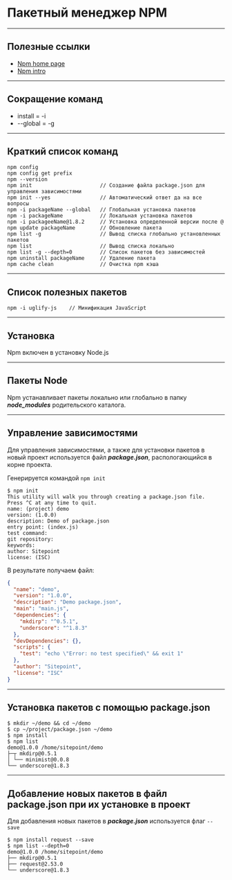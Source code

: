 # Пакетный менеджер NPM

---
## Полезные ссылки

* [Npm home page](https://www.npmjs.com)
* [Npm intro](http://prgssr.ru/development/vvedenie-v-paketnyj-menedzher-npm-dlya-nachinayushih.html#heading-section-1)

---
## Сокращение команд
- install = -i
- --global = -g

---
## Краткий список команд
```console
npm config
npm config get prefix
npm --version
npm init                      // Создание файла package.json для управления зависимостями
npm init --yes                // Автоматический ответ да на все вопросы
npm -i packageName --global   // Глобальная установка пакетов
npm -i packageName            // Локальная установка пакетов
npm -i packageeName@1.8.2     // Установка определенной версии после @
npm update packageName        // Обновление пакета
npm list -g                   // Вывод списка глобально установленных пакетов
npm list                      // Вывод списка локально
npm list -g --depth=0         // Список пакетов без зависимостей
npm uninstall packageName     // Удаление пакета
npm cache clean               // Очистка npm кэша
```

---
## Список полезных пакетов
```console
npm -i uglify-js    // Минификация JavaScript
```

---
## Установка

Npm включен в установку Node.js

---
## Пакеты Node

Npm устанавливает пакеты локально или глобально в папку ***node_modules*** родительского каталога.

---
## Управление зависимостями

Для управления зависимостями, а также для установки пакетов в новый проект используется файл ***package.json***, распологающийся в корне проекта.

Генерируется командой `npm init`
```console
$ npm init
This utility will walk you through creating a package.json file.
Press ^C at any time to quit.
name: (project) demo
version: (1.0.0)
description: Demo of package.json
entry point: (index.js)
test command:
git repository:
keywords:
author: Sitepoint
license: (ISC)
```

В результате получаем файл:
```json
{
  "name": "demo",
  "version": "1.0.0",
  "description": "Demo package.json",
  "main": "main.js",
  "dependencies": {
    "mkdirp": "^0.5.1",
    "underscore": "^1.8.3"
  },
  "devDependencies": {},
  "scripts": {
    "test": "echo \"Error: no test specified\" && exit 1"
  },
  "author": "Sitepoint",
  "license": "ISC"
}
```

---
## Установка пакетов с помощью package.json
```console
$ mkdir ~/demo && cd ~/demo
$ cp ~/project/package.json ~/demo
$ npm install
$ npm list
demo@1.0.0 /home/sitepoint/demo
├─┬ mkdirp@0.5.1
│ └── minimist@0.0.8
└── underscore@1.8.3
```

---
## Добавление новых пакетов в файл package.json при их установке в проект

Для добавления новых пакетов в ***package.json*** используется флаг `--save`
```console
$ npm install request --save
$ npm list --depth=0
demo@1.0.0 /home/sitepoint/demo
├── mkdirp@0.5.1
├── request@2.53.0
└── underscore@1.8.3
```